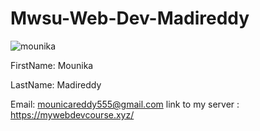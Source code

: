 # Mwsu-Web-Dev-Madireddy
![mounika](https://cloud.githubusercontent.com/assets/16811337/16757237/447db04c-47d0-11e6-92a5-1aebfb76a032.jpg)


FirstName: Mounika

LastName: Madireddy

Email: mounicareddy555@gmail.com
link to my server :  https://mywebdevcourse.xyz/
